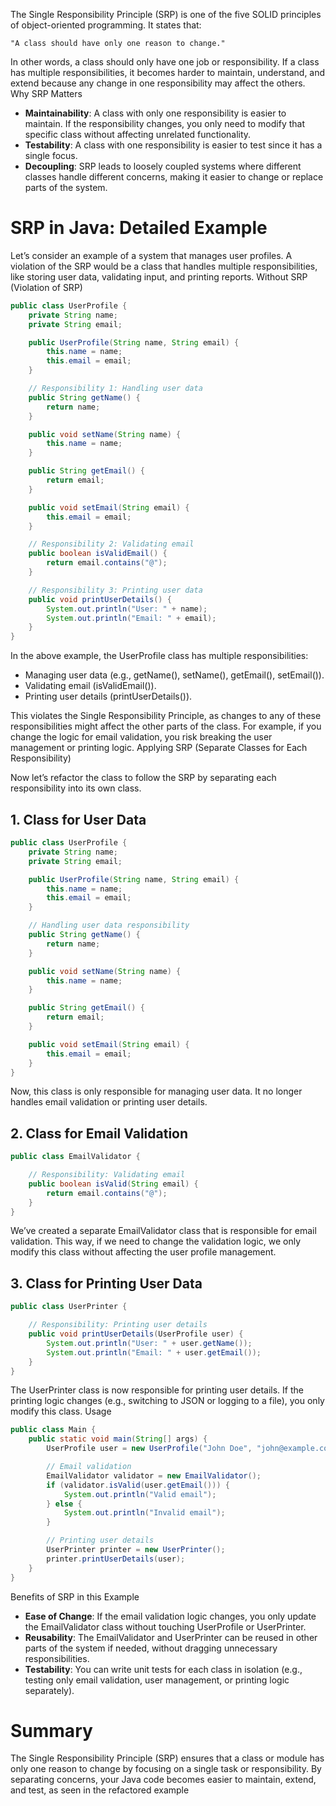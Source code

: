 The Single Responsibility Principle (SRP) is one of the five SOLID principles of object-oriented programming. It states that:

    "A class should have only one reason to change."

In other words, a class should only have one job or responsibility. If a class has multiple responsibilities, it becomes harder to maintain, understand, and extend because any change in one responsibility may affect the others.
Why SRP Matters

- **Maintainability**: A class with only one responsibility is easier to maintain. If the responsibility changes, you only need to modify that specific class without affecting unrelated functionality.
- **Testability**: A class with one responsibility is easier to test since it has a single focus.
- **Decoupling**: SRP leads to loosely coupled systems where different classes handle different concerns, making it easier to change or replace parts of the system.

# SRP in Java: Detailed Example

Let’s consider an example of a system that manages user profiles. A violation of the SRP would be a class that handles multiple responsibilities, like storing user data, validating input, and printing reports.
Without SRP (Violation of SRP)

```java
public class UserProfile {
    private String name;
    private String email;

    public UserProfile(String name, String email) {
        this.name = name;
        this.email = email;
    }

    // Responsibility 1: Handling user data
    public String getName() {
        return name;
    }

    public void setName(String name) {
        this.name = name;
    }

    public String getEmail() {
        return email;
    }

    public void setEmail(String email) {
        this.email = email;
    }

    // Responsibility 2: Validating email
    public boolean isValidEmail() {
        return email.contains("@");
    }

    // Responsibility 3: Printing user data
    public void printUserDetails() {
        System.out.println("User: " + name);
        System.out.println("Email: " + email);
    }
}
```

In the above example, the UserProfile class has multiple responsibilities:

- Managing user data (e.g., getName(), setName(), getEmail(), setEmail()).
- Validating email (isValidEmail()).
- Printing user details (printUserDetails()).

This violates the Single Responsibility Principle, as changes to any of these responsibilities might affect the other parts of the class. For example, if you change the logic for email validation, you risk breaking the user management or printing logic.
Applying SRP (Separate Classes for Each Responsibility)

Now let’s refactor the class to follow the SRP by separating each responsibility into its own class.

## 1. Class for User Data

```java
public class UserProfile {
    private String name;
    private String email;

    public UserProfile(String name, String email) {
        this.name = name;
        this.email = email;
    }

    // Handling user data responsibility
    public String getName() {
        return name;
    }

    public void setName(String name) {
        this.name = name;
    }

    public String getEmail() {
        return email;
    }

    public void setEmail(String email) {
        this.email = email;
    }
}
```

Now, this class is only responsible for managing user data. It no longer handles email validation or printing user details.

## 2. Class for Email Validation

```java
public class EmailValidator {

    // Responsibility: Validating email
    public boolean isValid(String email) {
        return email.contains("@");
    }
}
```

We’ve created a separate EmailValidator class that is responsible for email validation. This way, if we need to change the validation logic, we only modify this class without affecting the user profile management.

## 3. Class for Printing User Data

```java
public class UserPrinter {

    // Responsibility: Printing user details
    public void printUserDetails(UserProfile user) {
        System.out.println("User: " + user.getName());
        System.out.println("Email: " + user.getEmail());
    }
}
```

The UserPrinter class is now responsible for printing user details. If the printing logic changes (e.g., switching to JSON or logging to a file), you only modify this class.
Usage

```java
public class Main {
    public static void main(String[] args) {
        UserProfile user = new UserProfile("John Doe", "john@example.com");

        // Email validation
        EmailValidator validator = new EmailValidator();
        if (validator.isValid(user.getEmail())) {
            System.out.println("Valid email");
        } else {
            System.out.println("Invalid email");
        }

        // Printing user details
        UserPrinter printer = new UserPrinter();
        printer.printUserDetails(user);
    }
}
```

Benefits of SRP in this Example

- **Ease of Change**: If the email validation logic changes, you only update the EmailValidator class without touching UserProfile or UserPrinter.
- **Reusability**: The EmailValidator and UserPrinter can be reused in other parts of the system if needed, without dragging unnecessary responsibilities.
- **Testability**: You can write unit tests for each class in isolation (e.g., testing only email validation, user management, or printing logic separately).

# Summary

The Single Responsibility Principle (SRP) ensures that a class or module has only one reason to change by focusing on a single task or responsibility. By separating concerns, your Java code becomes easier to maintain, extend, and test, as seen in the refactored example
